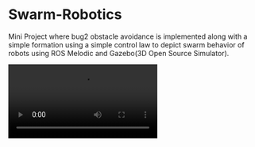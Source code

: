 # Swarm-Robotics
Mini Project where bug2 obstacle avoidance is implemented along with a simple formation using a simple control law to depict swarm behavior of robots using ROS Melodic and Gazebo(3D Open Source Simulator).

![DNN](https://github.com/Sumanth181099/Swarm-Robotics/blob/main/pngs/Formation(1).mp4)
